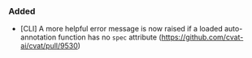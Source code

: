 ### Added

- \[CLI\] A more helpful error message is now raised if a loaded
  auto-annotation function has no `spec` attribute
  (<https://github.com/cvat-ai/cvat/pull/9530>)
